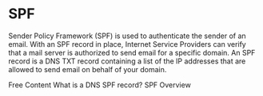 # SPF

Sender Policy Framework (SPF) is used to authenticate the sender of an email. With an SPF record in place, Internet Service Providers can verify that a mail server is authorized to send email for a specific domain. An SPF record is a DNS TXT record containing a list of the IP addresses that are allowed to send email on behalf of your domain.

<ResourceGroupTitle>Free Content</ResourceGroupTitle>
<BadgeLink colorScheme='blue' badgeText='Official Website' href='https://www.cloudflare.com/learning/dns/dns-records/dns-spf-record/'>What is a DNS SPF record?</BadgeLink>
<BadgeLink badgeText='Watch' href='https://www.youtube.com/watch?v=WFPYrAr1boU'>SPF Overview</BadgeLink>
